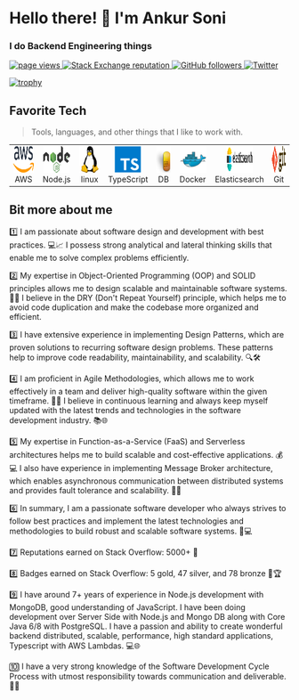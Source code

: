 <h1 align="left" id="ankurksoni-title">Hello there! 👋 I'm Ankur Soni</h1>
<h3 align="left">I do Backend Engineering things</h3>

<p align="left">
  <a href="https://github.com/ankurksoni/ankurksoni">
    <img src="https://komarev.com/ghpvc/?username=ankurksoni" alt="page views" />
  </a>
  <a href="https://stackoverflow.com/users/4868262">
    <img alt="Stack Exchange reputation" src="https://img.shields.io/stackexchange/stackoverflow/r/3296607?color=orange&label=reputation&logo=stackoverflow">
  </a>
  <a href="https://github.com/ankurksoni?tab=followers">
    <img alt="GitHub followers" src="https://img.shields.io/github/followers/ankurksoni?color=green&logo=github">
  </a>
    <a href="https://twitter.com/ankursoni">
    <img alt="Twitter" src="https://img.shields.io/twitter/follow/ankurksoni">
  </a>
</p>




[![trophy](https://github-profile-trophy.vercel.app/?username=ankurksoni&theme=onedark)](https://github.com/ryo-ma/github-profile-trophy)

<h2 align="left" id="ankurksoni-tech">Favorite Tech</h2>

> Tools, languages, and other things that I like to work with.

<table>
  <tr>
    <td align="center" width="96">
      <a href="#ankurksoni-tech">
        <img src="./img/Amazon_Web_Services_Logo.svg" width="48" height="48" alt="AWS" />
      </a>
      <br>AWS
    </td>
    <td align="center" width="96">
      <a href="#ankurksoni-tech">
        <img src="./img/Node.js_logo.svg" width="48" height="48" alt="Node.js" />
      </a>
      <br>Node.js
    </td>
    <td align="center" width="96">
      <a href="#ankurksoni-tech">
        <img src="./img/linux-icon.svg" width="48" height="48" alt="Linux" />
      </a>
      <br>linux
    </td>
    <td align="center" width="96">
      <a href="#ankurksoni-tech">
        <img src="./img/typescript-original.svg" width="48" height="48" alt="TypeScript" />
      </a>
      <br>TypeScript
    </td>
    <td align="center" width="96">
      <a href="#ankurksoni-tech" >
        <img src="./img/nige-Database.svg" width="48" height="48" alt="DB" />
      </a>
      <br>DB
    </td>
    <td align="center" width="96"> 
      <a href="#ankurksoni-tech" >
        <img src="./img/docker-original.svg" width="48" height="48" alt="Docker" />
      </a>
      <br>Docker
    </td>
    <td align="center"  width="96">
      <a href="#ankurksoni-tech">
        <img src="./img/Elasticsearch_logo.svg" width="48" height="48" alt="Debian" />
      </a>
      <br>Elasticsearch
    </td>
    <td align="center" width="96">
      <a href="#ankurksoni-tech" >
        <img src="./img/Git-logo.svg" width="48" height="48" alt="Git" />
      </a>
      <br>Git
    </td>
  </tr>
</table>

<h2 align="left" id="ankurksoni-tech">Bit more about me</h2>

<p>
1️⃣ I am passionate about software design and development with best practices. 💻📈 I possess strong analytical and lateral thinking skills that enable me to solve complex problems efficiently.

2️⃣ My expertise in Object-Oriented Programming (OOP) and SOLID principles allows me to design scalable and maintainable software systems. 🧱🚀 I believe in the DRY (Don't Repeat Yourself) principle, which helps me to avoid code duplication and make the codebase more organized and efficient.

3️⃣ I have extensive experience in implementing Design Patterns, which are proven solutions to recurring software design problems. These patterns help to improve code readability, maintainability, and scalability. 🔍🛠️

4️⃣ I am proficient in Agile Methodologies, which allows me to work effectively in a team and deliver high-quality software within the given timeframe. 🤝🎯 I believe in continuous learning and always keep myself updated with the latest trends and technologies in the software development industry. 📚🌐

5️⃣ My expertise in Function-as-a-Service (FaaS) and Serverless architectures helps me to build scalable and cost-effective applications. 💰💻 I also have experience in implementing Message Broker architecture, which enables asynchronous communication between distributed systems and provides fault tolerance and scalability. 📨👥

6️⃣ In summary, I am a passionate software developer who always strives to follow best practices and implement the latest technologies and methodologies to build robust and scalable software systems. 🚀💻

7️⃣ Reputations earned on Stack Overflow: 5000+ 👑

8️⃣ Badges earned on Stack Overflow: 5 gold, 47 silver, and 78 bronze 🏅🏆

9️⃣ I have around 7+ years of experience in Node.js development with MongoDB, good understanding of JavaScript. I have been doing development over Server Side with Node.js and Mongo DB along with Core Java 6/8 with PostgreSQL. I have a passion and ability to create wonderful backend distributed, scalable, performance, high standard applications, Typescript with AWS Lambdas. 💻🌐

🔟 I have a very strong knowledge of the Software Development Cycle Process with utmost responsibility towards communication and deliverable. 💯📆
</p>
<!--
**ankurksoni/ankurksoni** is a ✨ _special_ ✨ repository because its `README.md` (this file) appears on your GitHub profile.

Here are some ideas to get you started:

- 🔭 I’m currently working on ...
- 🌱 I’m currently learning ...
- 👯 I’m looking to collaborate on ...
- 🤔 I’m looking for help with ...
- 💬 Ask me about ...
- 📫 How to reach me: ...
- 😄 Pronouns: ...
- ⚡ Fun fact: ...
-->
